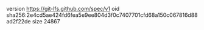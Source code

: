 version https://git-lfs.github.com/spec/v1
oid sha256:2e4cd5ae424fd6fea5e9ee804d3f0c7407701cfd68a150c067816d88ad2f22de
size 24867
